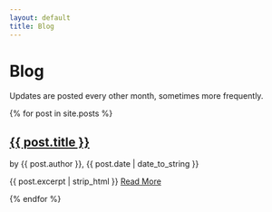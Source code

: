 ```yaml
---
layout: default
title: Blog
---
```


# Blog

Updates are posted every other month, sometimes more frequently. 


{% for post in site.posts %}
  <h2><a href="{{ post.url }}">{{ post.title }}</a></h2>
  <p>by {{ post.author }}, {{ post.date | date_to_string }} <p> </p> {{ post.excerpt | strip_html }}
    <a href="{{ post.url }}" class="read-more">Read More</a> </p>
{% endfor %}
